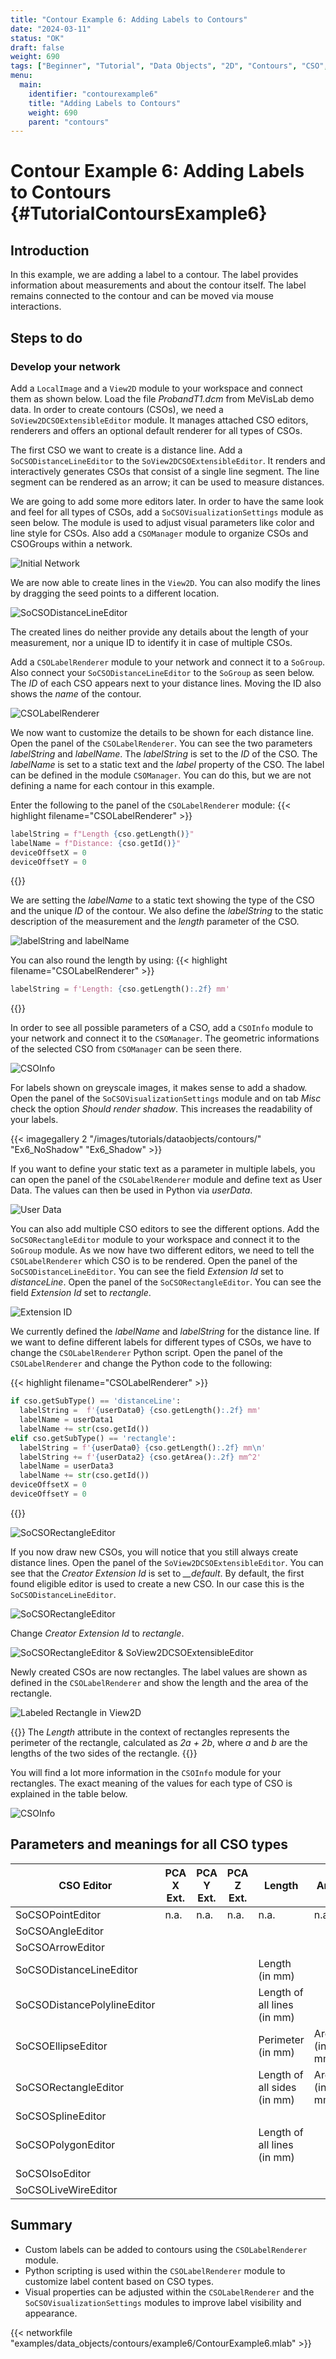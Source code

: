 ```yaml
---
title: "Contour Example 6: Adding Labels to Contours"
date: "2024-03-11"
status: "OK"
draft: false
weight: 690
tags: ["Beginner", "Tutorial", "Data Objects", "2D", "Contours", "CSO", "Label"]
menu: 
  main:
    identifier: "contourexample6"
    title: "Adding Labels to Contours"
    weight: 690
    parent: "contours"
---
```

# Contour Example 6: Adding Labels to Contours {#TutorialContoursExample6}

## Introduction

In this example, we are adding a label to a contour. The label provides information about measurements and about the contour itself. The label remains connected to the contour and can be moved via mouse interactions.

## Steps to do
### Develop your network

Add a `LocalImage` and a `View2D` module to your workspace and connect them as shown below. Load the file *ProbandT1.dcm* from MeVisLab demo data. In order to create contours (CSOs), we need a `SoView2DCSOExtensibleEditor` module. It manages attached CSO editors, renderers and offers an optional default renderer for all types of CSOs.

The first CSO we want to create is a distance line. Add a `SoCSODistanceLineEditor` to the `SoView2DCSOExtensibleEditor`. It renders and interactively generates CSOs that consist of a single line segment. The line segment can be rendered as an arrow; it can be used to measure distances.

We are going to add some more editors later. In order to have the same look and feel for all types of CSOs, add a `SoCSOVisualizationSettings` module as seen below. The module is used to adjust visual parameters like color and line style for CSOs. Also add a `CSOManager` module to organize CSOs and CSOGroups within a network.

![Initial Network](/images/tutorials/dataobjects/contours/Ex6_1.png "Initial Network")

We are now able to create lines in the `View2D`. You can also modify the lines by dragging the seed points to a different location.

![SoCSODistanceLineEditor](/images/tutorials/dataobjects/contours/Ex6_2.png "SoCSODistanceLineEditor")

The created lines do neither provide any details about the length of your measurement, nor a unique ID to identify it in case of multiple CSOs.

Add a `CSOLabelRenderer` module to your network and connect it to a `SoGroup`. Also connect your `SoCSODistanceLineEditor` to the `SoGroup` as seen below. The *ID* of each CSO appears next to your distance lines. Moving the ID also shows the *name* of the contour.

![CSOLabelRenderer](/images/tutorials/dataobjects/contours/Ex6_14.png "CSOLabelRenderer")

We now want to customize the details to be shown for each distance line. Open the panel of the `CSOLabelRenderer`. You can see the two parameters *labelString* and *labelName*. The *labelString* is set to the *ID* of the CSO. The *labelName* is set to a static text and the *label* property of the CSO. The label can be defined in the module `CSOManager`. You can do this, but we are not defining a name for each contour in this example.

Enter the following to the panel of the `CSOLabelRenderer` module:
{{< highlight filename="CSOLabelRenderer" >}}
```Python
labelString = f"Length {cso.getLength()}"  
labelName = f"Distance: {cso.getId()}"
deviceOffsetX = 0
deviceOffsetY = 0
```
{{</highlight>}}

We are setting the *labelName* to a static text showing the type of the CSO and the unique *ID* of the contour. We also define the *labelString* to the static description of the measurement and the *length* parameter of the CSO.

![labelString and labelName](/images/tutorials/dataobjects/contours/Example6_5.png "labelString and labelName")

You can also round the length by using:
{{< highlight filename="CSOLabelRenderer" >}}
```Python
labelString = f'Length: {cso.getLength():.2f} mm'
```
{{</highlight>}}

In order to see all possible parameters of a CSO, add a `CSOInfo` module to your network and connect it to the `CSOManager`. The geometric informations of the selected CSO from `CSOManager` can be seen there.

![CSOInfo](/images/tutorials/dataobjects/contours/Ex6_CSOInfo.png "CSOInfo")

For labels shown on greyscale images, it makes sense to add a shadow. Open the panel of the `SoCSOVisualizationSettings` module and on tab *Misc* check the option *Should render shadow*. This increases the readability of your labels.

{{< imagegallery 2 "/images/tutorials/dataobjects/contours/" "Ex6_NoShadow" "Ex6_Shadow" >}}

If you want to define your static text as a parameter in multiple labels, you can open the panel of the `CSOLabelRenderer` module and define text as User Data. The values can then be used in Python via *userData*.

![User Data](/images/tutorials/dataobjects/contours/Ex6_Parameters.png "User Data")

You can also add multiple CSO editors to see the different options. Add the `SoCSORectangleEditor` module to your workspace and connect it to the `SoGroup` module. As we now have two different editors, we need to tell the `CSOLabelRenderer` which CSO is to be rendered. Open the panel of the `SoCSODistanceLineEditor`. You can see the field *Extension Id* set to *distanceLine*. Open the panel of the `SoCSORectangleEditor`. You can see the field *Extension Id* set to *rectangle*.

![Extension ID](/images/tutorials/dataobjects/contours/Ex6_ExtensionID.png "Extension ID")

We currently defined the *labelName* and *labelString* for the distance line. If we want to define different labels for different types of CSOs, we have to change the `CSOLabelRenderer` Python script. Open the panel of the `CSOLabelRenderer` and change the Python code to the following:

{{< highlight filename="CSOLabelRenderer" >}}
```Python
if cso.getSubType() == 'distanceLine':
  labelString =  f'{userData0} {cso.getLength():.2f} mm'
  labelName = userData1
  labelName += str(cso.getId())
elif cso.getSubType() == 'rectangle':
  labelString = f'{userData0} {cso.getLength():.2f} mm\n'
  labelString += f'{userData2} {cso.getArea():.2f} mm^2'
  labelName = userData3
  labelName += str(cso.getId())
deviceOffsetX = 0
deviceOffsetY = 0
```
{{</highlight>}}

![SoCSORectangleEditor](/images/tutorials/dataobjects/contours/Ex6_LineAndRectangle.png "SoCSORectangleEditor")

If you now draw new CSOs, you will notice that you still always create distance lines. Open the panel of the `SoView2DCSOExtensibleEditor`. You can see that the *Creator Extension Id* is set to *__default*. By default, the first found eligible editor is used to create a new CSO. In our case this is the `SoCSODistanceLineEditor`.

![SoCSORectangleEditor](/images/tutorials/dataobjects/contours/Ex6_DefaultExtension.png "SoCSORectangleEditor")

Change *Creator Extension Id* to *rectangle*.

![SoCSORectangleEditor & SoView2DCSOExtensibleEditor ](/images/tutorials/dataobjects/contours/Ex6_8.png "SoCSORectangleEditor & SoView2DCSOExtensibleEditor")

Newly created CSOs are now rectangles. The label values are shown as defined in the `CSOLabelRenderer` and show the length and the area of the rectangle.

![Labeled Rectangle in View2D](/images/tutorials/dataobjects/contours/Ex6_9.png "Labeled Rectangle in View2D")

{{<alert class="info" caption="Extra Infos">}}
The *Length* attribute in the context of rectangles represents the perimeter of the rectangle, calculated as *2a + 2b*, where *a* and *b* are the lengths of the two sides of the rectangle.
{{</alert>}}

You will find a lot more information in the `CSOInfo` module for your rectangles. The exact meaning of the values for each type of CSO is explained in the table below.

![CSOInfo](/images/tutorials/dataobjects/contours/Ex6_10.png "CSOInfo")

## Parameters and meanings for all CSO types
<table class="table table-striped">
  <thead>
    <tr>
      <th>CSO Editor</th>
      <th>PCA X Ext.</th>
      <th>PCA Y Ext.</th>
      <th>PCA Z Ext.</th>
      <th>Length</th>
      <th>Area</th>
    </tr>
  </thead>
  <tbody>
    <tr>
      <td>SoCSOPointEditor</td>
      <td>n.a.</td>
      <td>n.a.</td>
      <td>n.a.</td>
      <td>n.a.</td>
      <td>n.a.</td>
    </tr>
    <tr>
      <td>SoCSOAngleEditor</td>
      <td></td>
      <td></td>
      <td></td>
      <td></td>
      <td></td>
    </tr>
    <tr>
      <td>SoCSOArrowEditor</td>
      <td></td>
      <td></td>
      <td></td>
      <td></td>
      <td></td>
    </tr>
    <tr>
      <td>SoCSODistanceLineEditor</td>
      <td></td>
      <td></td>
      <td></td>
      <td>Length (in mm)</td>
      <td></td>
    </tr>
    <tr>
      <td>SoCSODistancePolylineEditor</td>
      <td></td>
      <td></td>
      <td></td>
      <td>Length of all lines (in mm)</td>
      <td></td>
    </tr>
    <tr>
      <td>SoCSOEllipseEditor</td>
      <td></td>
      <td></td>
      <td></td>
      <td>Perimeter (in mm)</td>
      <td>Area (in mm2)</td>
    </tr>
    <tr>
      <td>SoCSORectangleEditor</td>
      <td></td>
      <td></td>
      <td></td>
      <td>Length of all sides (in mm)</td>
      <td>Area (in mm2)</td>
    </tr>
    <tr>
      <td>SoCSOSplineEditor</td>
      <td></td>
      <td></td>
      <td></td>
      <td></td>
      <td></td>
    </tr>
    <tr>
      <td>SoCSOPolygonEditor</td>
      <td></td>
      <td></td>
      <td></td>
      <td>Length of all lines (in mm)</td>
      <td></td>
    </tr>
    <tr>
      <td>SoCSOIsoEditor</td>
      <td></td>
      <td></td>
      <td></td>
      <td></td>
      <td></td>
    </tr>
    <tr>
      <td>SoCSOLiveWireEditor</td>
      <td></td>
      <td></td>
      <td></td>
      <td></td>
      <td></td>
    </tr>
  </tbody>
</table>

## Summary
* Custom labels can be added to contours using the `CSOLabelRenderer` module. 
* Python scripting is used within the `CSOLabelRenderer` module to customize label content based on CSO types.
* Visual properties can be adjusted within the `CSOLabelRenderer` and the `SoCSOVisualizationSettings` modules to improve label visibility and appearance.

{{< networkfile "examples/data_objects/contours/example6/ContourExample6.mlab" >}} 